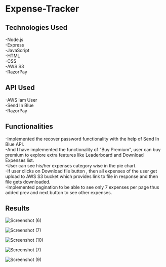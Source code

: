 # Expense-Tracker

## Technologies Used
  -Node.js<br>
  -Express<br>
  -JavaScript<br>
  -HTML<br>
  -CSS<br>
  -AWS S3<br>
  -RazorPay<br>

## API Used
  -AWS Iam User<br>
  -Send In Blue<br>
  -RazorPay<br>

## Functionalities
  -Implemented the recover password functionality with the help of Send In Blue API.<br>
  -And I have implemented the functionality of "Buy Premium", user can buy premium to explore extra features like Leaderboard and Download Expenses list.<br>
  -User can see his/her expenses category wise in the pie chart.<br>
  -If user clicks on Download file button , then all expenses of the user get upload to AWS S3 bucket which provides link to file in response and then file gets downloaded.<br>
  -Implemented pagination to be able to see only 7 expenses per page thus added prev and next button to see other expenses.<br>
  
## Results

![Screenshot (6)](https://github.com/aman-s1/Expense-Tracker/assets/117725652/9f0298c1-c85e-4205-ba7d-eee4f1f748ed)

![Screenshot (7)](https://github.com/aman-s1/Expense-Tracker/assets/117725652/4d0bc729-e890-42b0-a5ca-539196b09640)

![Screenshot (10)](https://github.com/aman-s1/Expense-Tracker/assets/117725652/af5dc91d-d37e-45dc-8e2b-b29fa659ff59)

![Screenshot (7)](https://github.com/aman-s1/Expense-Tracker/assets/117725652/64c9b6d4-1fed-4fda-8339-7ca51f372502)

![Screenshot (9)](https://github.com/aman-s1/Expense-Tracker/assets/117725652/d9e7f21d-d053-49d4-8c79-4d3a278c8c63)
